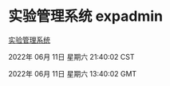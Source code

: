 # 实验管理系统 expadmin
[实验管理系统](http://59.174.27.195:56808/expadmin-782313d2-e1b1-4ea7-932e-3a55e6a1a4d0/)

2022年 06月 11日 星期六 21:40:02 CST

2022年 06月 11日 星期六 13:40:02 GMT
